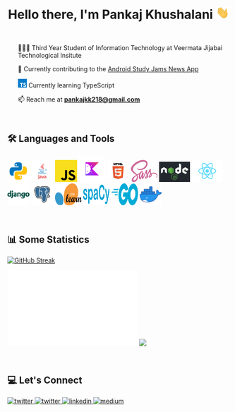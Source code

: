 <h1 align="center"> Hello there, I'm Pankaj Khushalani
<img src="./assets/waving-hand.gif" width="30px">
</h1>

<br>
<ul> 
    👨🏻‍💻 Third Year Student of Information Technology at Veermata Jijabai Technological Insitute 
</ul>
<ul> 
    📰 Currently contributing to the <a href="https://github.com/DSC-VJTI/Android-Study-Jam-App"> Android Study Jams News App </a> 
</ul> 
<ul> 
    <img src="./assets/typescript.svg" width="20" /> Currently learning TypeScript
</ul>
<ul> 
    📫 Reach me at <b><a href="mailto:pankajkk218@gmail.com">pankajkk218@gmail.com</a></b> 
</ul>
<br>

<h2>🛠 Languages and Tools</h2>

<img height="50px" src="./assets/python.svg"></img>
<img height="50px" src="./assets/java.svg"></img>
<img height="50px" src="./assets/javascript.svg"></img>
<img height="60px" src="./assets/kotlin-android.svg"></img>
<img height="50px" src="./assets/html.svg"></img>
<img height="50px" width="60px" src="./assets/sass.svg"></img>
<img width="70px" src="./assets/nodejs.png"></img>
<img height="50px" src="./assets/react.svg"></img>
<img height="50px" src="./assets/django.svg"></img>
<img height="50px" src="./assets/postgresql.svg"></img>
<img height="50px" width="60px" src="./assets/sklearn.svg"></img>
<img height="50px" width="60px" src="./assets/spacy.svg"></img>
<img height = "50px" width="60px" src="./assets/go.svg"></img>
<img height="50px" src="./assets/docker.svg"></img>

<br>

<h2> 📊 Some Statistics </h2>

[![GitHub Streak](https://github-readme-streak-stats.herokuapp.com?user=pk-218&theme=vue-dark&date_format=M%20j%5B%2C%20Y%5D)](https://git.io/streak-stats)

<p float="left">
  <img src="https://github.com/pk-218/github-stats/blob/master/generated/overview.svg" width="295" />
  <img src="https://github-readme-stats.vercel.app/api/top-langs/?username=pk-218&layout=compact&theme=tokyonight" width="359" /> 
</p>

<br>

## 💻 Let's Connect
<p>
<a href="https://twitter.com/pankajk_21" target="_blank">
<img src=https://img.shields.io/badge/twitter-%2300acee.svg?&style=for-the-badge&logo=twitter&logoColor=white alt=twitter style="margin-bottom: 5px;" />
</a>
<a href="mailto:pankajkk218@gmail.com" target="_blank">
<img src=https://img.shields.io/badge/Gmail-D14836?style=for-the-badge&logo=gmail&logoColor=white alt=twitter style="margin-bottom: 5px;" />
</a>
<a href="https://linkedin.com/in/pankaj-khushalani-7b4bba1b2" target="_blank">
<img src=https://img.shields.io/badge/linkedin-%231E77B5.svg?&style=for-the-badge&logo=linkedin&logoColor=white alt=linkedin style="margin-bottom: 5px;" />
</a>
<a href="https://medium.com/@pankajkk218" target="_blank">
<img src=https://img.shields.io/badge/medium-%23292929.svg?&style=for-the-badge&logo=medium&logoColor=white alt=medium style="margin-bottom: 5px;" />
</a>  
</p>